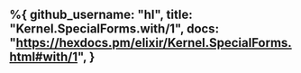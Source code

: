 %{
  github_username: "hl",
  title: "Kernel.SpecialForms.with/1",
  docs: "https://hexdocs.pm/elixir/Kernel.SpecialForms.html#with/1",
}
---

